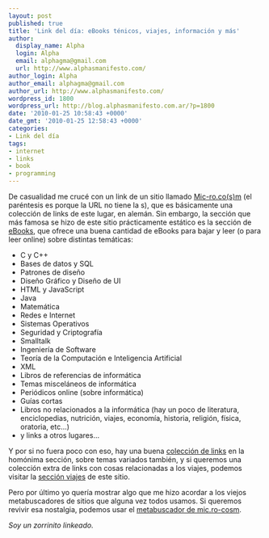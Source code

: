 ```yaml
---
layout: post
published: true
title: 'Link del día: eBooks ténicos, viajes, información y más'
author:
  display_name: Alpha
  login: Alpha
  email: alphagma@gmail.com
  url: http://www.alphasmanifesto.com/
author_login: Alpha
author_email: alphagma@gmail.com
author_url: http://www.alphasmanifesto.com/
wordpress_id: 1800
wordpress_url: http://blog.alphasmanifesto.com.ar/?p=1800
date: '2010-01-25 10:58:43 +0000'
date_gmt: '2010-01-25 12:58:43 +0000'
categories:
- Link del día
tags:
- internet
- links
- book
- programming
---
```


De casualidad me crucé con un link de un sitio llamado [Mic-ro.co(s)m](http://mic-ro.com/) (el paréntesis es porque la URL no tiene la s), que es básicamente una colección de links de este lugar, en alemán. Sin embargo, la sección que más famosa se hizo de este sitio prácticamente estático es la sección de [eBooks](http://mic-ro.com/informatik/ebooks.html), que ofrece una buena cantidad de eBooks para bajar y leer (o para leer online) sobre distintas temáticas:

- C y C++
- Bases de datos y SQL
- Patrones de diseño
- Diseño Gráfico y Diseño de UI
- HTML y JavaScript
- Java
- Matemática
- Redes e Internet
- Sistemas Operativos
- Seguridad y Criptografía
- Smalltalk
- Ingeniería de Software
- Teoría de la Computación e Inteligencia Artificial
- XML
- Libros de referencias de informática
- Temas misceláneos de informática
- Periódicos online (sobre informática)
- Guías cortas
- Libros no relacionados a la informática (hay un poco de literatura, enciclopedias, nutrición, viajes, economía, historia, religión, física, oratoria, etc...)
- y links a otros lugares...

Y por si no fuera poco con eso, hay una buena [colección de links](http://mic-ro.com/links/index.html) en la homónima sección, sobre temas variados también, y si queremos una colección extra de links con cosas relacionadas a los viajes, podemos visitar la [sección viajes](http://mic-ro.com/aktuell/airlines.html) de este sitio.

Pero por último yo quería mostrar algo que me hizo acordar a los viejos metabuscadores de sitios que alguna vez todos usamos. Si queremos revivir esa nostalgia, podemos usar el [metabuscador de mic.ro-cosm](http://mic-ro.com/suche/index.html).

_Soy un zorrinito linkeado._
